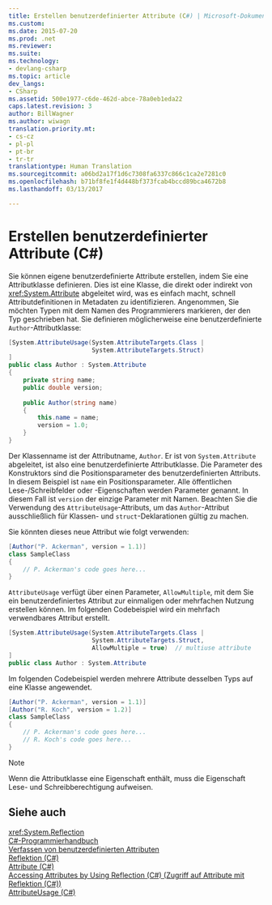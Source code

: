 ```yaml
---
title: Erstellen benutzerdefinierter Attribute (C#) | Microsoft-Dokumentation
ms.custom: 
ms.date: 2015-07-20
ms.prod: .net
ms.reviewer: 
ms.suite: 
ms.technology:
- devlang-csharp
ms.topic: article
dev_langs:
- CSharp
ms.assetid: 500e1977-c6de-462d-abce-78a0eb1eda22
caps.latest.revision: 3
author: BillWagner
ms.author: wiwagn
translation.priority.mt:
- cs-cz
- pl-pl
- pt-br
- tr-tr
translationtype: Human Translation
ms.sourcegitcommit: a06bd2a17f1d6c7308fa6337c866c1ca2e7281c0
ms.openlocfilehash: b71bf8fe1f4d448bf373fcab4bccd89bca4672b8
ms.lasthandoff: 03/13/2017

---
```

# <a name="creating-custom-attributes-c"></a>Erstellen benutzerdefinierter Attribute (C#)
Sie können eigene benutzerdefinierte Attribute erstellen, indem Sie eine Attributklasse definieren. Dies ist eine Klasse, die direkt oder indirekt von <xref:System.Attribute> abgeleitet wird, was es einfach macht, schnell Attributdefinitionen in Metadaten zu identifizieren. Angenommen, Sie möchten Typen mit dem Namen des Programmierers markieren, der den Typ geschrieben hat. Sie definieren möglicherweise eine benutzerdefinierte `Author`-Attributklasse:  
  
```csharp  
[System.AttributeUsage(System.AttributeTargets.Class |  
                       System.AttributeTargets.Struct)  
]  
public class Author : System.Attribute  
{  
    private string name;  
    public double version;  
  
    public Author(string name)  
    {  
        this.name = name;  
        version = 1.0;  
    }  
}  
```  
  
 Der Klassenname ist der Attributname, `Author`. Er ist von `System.Attribute` abgeleitet, ist also eine benutzerdefinierte Attributklasse. Die Parameter des Konstruktors sind die Positionsparameter des benutzerdefinierten Attributs. In diesem Beispiel ist `name` ein Positionsparameter. Alle öffentlichen Lese-/Schreibfelder oder -Eigenschaften werden Parameter genannt. In diesem Fall ist `version` der einzige Parameter mit Namen. Beachten Sie die Verwendung des `AttributeUsage`-Attributs, um das `Author`-Attribut ausschließlich für Klassen- und `struct`-Deklarationen gültig zu machen.  
  
 Sie könnten dieses neue Attribut wie folgt verwenden:  
  
```csharp  
[Author("P. Ackerman", version = 1.1)]  
class SampleClass  
{  
    // P. Ackerman's code goes here...  
}  
```  
  
 `AttributeUsage` verfügt über einen Parameter, `AllowMultiple`, mit dem Sie ein benutzerdefiniertes Attribut zur einmaligen oder mehrfachen Nutzung erstellen können. Im folgenden Codebeispiel wird ein mehrfach verwendbares Attribut erstellt.  
  
```csharp  
[System.AttributeUsage(System.AttributeTargets.Class |  
                       System.AttributeTargets.Struct,  
                       AllowMultiple = true)  // multiuse attribute  
]  
public class Author : System.Attribute  
```  
  
 Im folgenden Codebeispiel werden mehrere Attribute desselben Typs auf eine Klasse angewendet.  
  
```csharp  
[Author("P. Ackerman", version = 1.1)]  
[Author("R. Koch", version = 1.2)]  
class SampleClass  
{  
    // P. Ackerman's code goes here...  
    // R. Koch's code goes here...  
}  
```  
  
> [!NOTE]
>  Wenn die Attributklasse eine Eigenschaft enthält, muss die Eigenschaft Lese- und Schreibberechtigung aufweisen.  
  
## <a name="see-also"></a>Siehe auch  
 <xref:System.Reflection>   
 [C#-Programmierhandbuch](../../../../csharp/programming-guide/index.md)   
 [Verfassen von benutzerdefinierten Attributen](http://msdn.microsoft.com/library/97216f69-bde8-49fd-ac40-f18c500ef5dc)   
 [Reflektion (C#)](../../../../csharp/programming-guide/concepts/reflection.md)   
 [Attribute (C#)](../../../../csharp/programming-guide/concepts/attributes/index.md)   
 [Accessing Attributes by Using Reflection (C#) (Zugriff auf Attribute mit Reflektion (C#))](../../../../csharp/programming-guide/concepts/attributes/accessing-attributes-by-using-reflection.md)   
 [AttributeUsage (C#)](../../../../csharp/programming-guide/concepts/attributes/attributeusage.md)
